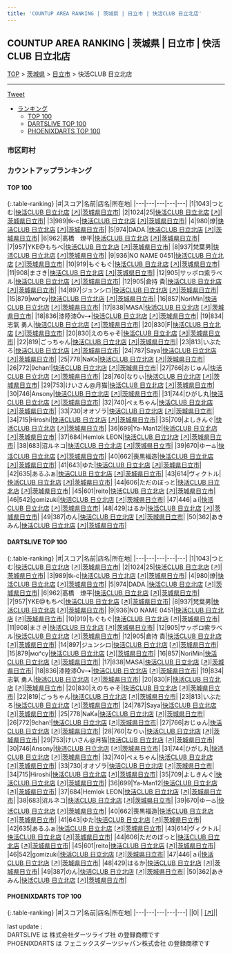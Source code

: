 ```yaml
---
title: 'COUNTUP AREA RANKING | 茨城県 | 日立市 | 快活CLUB 日立北店'
---
```

## COUNTUP AREA RANKING | 茨城県 | 日立市 | 快活CLUB 日立北店

[TOP](/darts/rank/) > [茨城県](/darts/rank/茨城県/) > [日立市](/darts/rank/茨城県/日立市/) > 快活CLUB 日立北店

___

<a href="https://twitter.com/share?ref_src=twsrc%5Etfw" data-text="COUNTUP AREA RANKING | 茨城県日立市快活CLUB 日立北店" class="twitter-share-button" data-hashtags="DARTSLIVE,PHOENIXDARTS,darts,ダーツ" data-show-count="false">Tweet</a>

* [ランキング](#カウントアップランキング)
    * [TOP 100](#top-100)
    * [DARTSLIVE TOP 100](#dartslive-top-100)
    * [PHOENIXDARTS TOP 100](#phoenixdarts-top-100)

### 市区町村

<ul>

</ul>

### カウントアップランキング

#### TOP 100



{:.table-ranking}
|#|スコア|名前|店名|所在地|
|---|---|---|---|---|
|1|1043|<span class="rank-name-dl">つとむ</span>|<a href="/darts/rank/shops/97dc222d5af81cdb25d56fb0e5c39bac.html">快活CLUB 日立北店</a> <a href="https://search.dartslive.com/jp/shop/97dc222d5af81cdb25d56fb0e5c39bac">[↗]</a>|<a href="/darts/rank/茨城県/日立市">茨城県日立市</a>|
|2|1024|<span class="rank-name-dl">25</span>|<a href="/darts/rank/shops/97dc222d5af81cdb25d56fb0e5c39bac.html">快活CLUB 日立北店</a> <a href="https://search.dartslive.com/jp/shop/97dc222d5af81cdb25d56fb0e5c39bac">[↗]</a>|<a href="/darts/rank/茨城県/日立市">茨城県日立市</a>|
|3|989|<span class="rank-name-dl">tk-c</span>|<a href="/darts/rank/shops/97dc222d5af81cdb25d56fb0e5c39bac.html">快活CLUB 日立北店</a> <a href="https://search.dartslive.com/jp/shop/97dc222d5af81cdb25d56fb0e5c39bac">[↗]</a>|<a href="/darts/rank/茨城県/日立市">茨城県日立市</a>|
|4|980|<span class="rank-name-dl">燎</span>|<a href="/darts/rank/shops/97dc222d5af81cdb25d56fb0e5c39bac.html">快活CLUB 日立北店</a> <a href="https://search.dartslive.com/jp/shop/97dc222d5af81cdb25d56fb0e5c39bac">[↗]</a>|<a href="/darts/rank/茨城県/日立市">茨城県日立市</a>|
|5|974|<span class="rank-name-dl">DADA.</span>|<a href="/darts/rank/shops/97dc222d5af81cdb25d56fb0e5c39bac.html">快活CLUB 日立北店</a> <a href="https://search.dartslive.com/jp/shop/97dc222d5af81cdb25d56fb0e5c39bac">[↗]</a>|<a href="/darts/rank/茨城県/日立市">茨城県日立市</a>|
|6|962|<span class="rank-name-dl">髙橋　燎平</span>|<a href="/darts/rank/shops/97dc222d5af81cdb25d56fb0e5c39bac.html">快活CLUB 日立北店</a> <a href="https://search.dartslive.com/jp/shop/97dc222d5af81cdb25d56fb0e5c39bac">[↗]</a>|<a href="/darts/rank/茨城県/日立市">茨城県日立市</a>|
|7|957|<span class="rank-name-dl">YKE@もちべ</span>|<a href="/darts/rank/shops/97dc222d5af81cdb25d56fb0e5c39bac.html">快活CLUB 日立北店</a> <a href="https://search.dartslive.com/jp/shop/97dc222d5af81cdb25d56fb0e5c39bac">[↗]</a>|<a href="/darts/rank/茨城県/日立市">茨城県日立市</a>|
|8|937|<span class="rank-name-dl">梵葉男</span>|<a href="/darts/rank/shops/97dc222d5af81cdb25d56fb0e5c39bac.html">快活CLUB 日立北店</a> <a href="https://search.dartslive.com/jp/shop/97dc222d5af81cdb25d56fb0e5c39bac">[↗]</a>|<a href="/darts/rank/茨城県/日立市">茨城県日立市</a>|
|9|936|<span class="rank-name-dl">NO NAME 0451</span>|<a href="/darts/rank/shops/97dc222d5af81cdb25d56fb0e5c39bac.html">快活CLUB 日立北店</a> <a href="https://search.dartslive.com/jp/shop/97dc222d5af81cdb25d56fb0e5c39bac">[↗]</a>|<a href="/darts/rank/茨城県/日立市">茨城県日立市</a>|
|10|919|<span class="rank-name-dl">もぐもぐ</span>|<a href="/darts/rank/shops/97dc222d5af81cdb25d56fb0e5c39bac.html">快活CLUB 日立北店</a> <a href="https://search.dartslive.com/jp/shop/97dc222d5af81cdb25d56fb0e5c39bac">[↗]</a>|<a href="/darts/rank/茨城県/日立市">茨城県日立市</a>|
|11|908|<span class="rank-name-dl">まさき</span>|<a href="/darts/rank/shops/97dc222d5af81cdb25d56fb0e5c39bac.html">快活CLUB 日立北店</a> <a href="https://search.dartslive.com/jp/shop/97dc222d5af81cdb25d56fb0e5c39bac">[↗]</a>|<a href="/darts/rank/茨城県/日立市">茨城県日立市</a>|
|12|905|<span class="rank-name-dl">サッポロ紫ラベル</span>|<a href="/darts/rank/shops/97dc222d5af81cdb25d56fb0e5c39bac.html">快活CLUB 日立北店</a> <a href="https://search.dartslive.com/jp/shop/97dc222d5af81cdb25d56fb0e5c39bac">[↗]</a>|<a href="/darts/rank/茨城県/日立市">茨城県日立市</a>|
|12|905|<span class="rank-name-dl">倉持 貴</span>|<a href="/darts/rank/shops/97dc222d5af81cdb25d56fb0e5c39bac.html">快活CLUB 日立北店</a> <a href="https://search.dartslive.com/jp/shop/97dc222d5af81cdb25d56fb0e5c39bac">[↗]</a>|<a href="/darts/rank/茨城県/日立市">茨城県日立市</a>|
|14|897|<span class="rank-name-dl">ジュンシロ</span>|<a href="/darts/rank/shops/97dc222d5af81cdb25d56fb0e5c39bac.html">快活CLUB 日立北店</a> <a href="https://search.dartslive.com/jp/shop/97dc222d5af81cdb25d56fb0e5c39bac">[↗]</a>|<a href="/darts/rank/茨城県/日立市">茨城県日立市</a>|
|15|879|<span class="rank-name-dl">мα^су</span>|<a href="/darts/rank/shops/97dc222d5af81cdb25d56fb0e5c39bac.html">快活CLUB 日立北店</a> <a href="https://search.dartslive.com/jp/shop/97dc222d5af81cdb25d56fb0e5c39bac">[↗]</a>|<a href="/darts/rank/茨城県/日立市">茨城県日立市</a>|
|16|857|<span class="rank-name-dl">NoriMin</span>|<a href="/darts/rank/shops/97dc222d5af81cdb25d56fb0e5c39bac.html">快活CLUB 日立北店</a> <a href="https://search.dartslive.com/jp/shop/97dc222d5af81cdb25d56fb0e5c39bac">[↗]</a>|<a href="/darts/rank/茨城県/日立市">茨城県日立市</a>|
|17|838|<span class="rank-name-dl">MASA</span>|<a href="/darts/rank/shops/97dc222d5af81cdb25d56fb0e5c39bac.html">快活CLUB 日立北店</a> <a href="https://search.dartslive.com/jp/shop/97dc222d5af81cdb25d56fb0e5c39bac">[↗]</a>|<a href="/darts/rank/茨城県/日立市">茨城県日立市</a>|
|18|836|<span class="rank-name-dl">漆陸漆Öv–•</span>|<a href="/darts/rank/shops/97dc222d5af81cdb25d56fb0e5c39bac.html">快活CLUB 日立北店</a> <a href="https://search.dartslive.com/jp/shop/97dc222d5af81cdb25d56fb0e5c39bac">[↗]</a>|<a href="/darts/rank/茨城県/日立市">茨城県日立市</a>|
|19|834|<span class="rank-name-dl">志氣 勇人</span>|<a href="/darts/rank/shops/97dc222d5af81cdb25d56fb0e5c39bac.html">快活CLUB 日立北店</a> <a href="https://search.dartslive.com/jp/shop/97dc222d5af81cdb25d56fb0e5c39bac">[↗]</a>|<a href="/darts/rank/茨城県/日立市">茨城県日立市</a>|
|20|830|<span class="rank-name-dl">F</span>|<a href="/darts/rank/shops/97dc222d5af81cdb25d56fb0e5c39bac.html">快活CLUB 日立北店</a> <a href="https://search.dartslive.com/jp/shop/97dc222d5af81cdb25d56fb0e5c39bac">[↗]</a>|<a href="/darts/rank/茨城県/日立市">茨城県日立市</a>|
|20|830|<span class="rank-name-dl">えのちゃそ</span>|<a href="/darts/rank/shops/97dc222d5af81cdb25d56fb0e5c39bac.html">快活CLUB 日立北店</a> <a href="https://search.dartslive.com/jp/shop/97dc222d5af81cdb25d56fb0e5c39bac">[↗]</a>|<a href="/darts/rank/茨城県/日立市">茨城県日立市</a>|
|22|819|<span class="rank-name-dl">ごっちゃん</span>|<a href="/darts/rank/shops/97dc222d5af81cdb25d56fb0e5c39bac.html">快活CLUB 日立北店</a> <a href="https://search.dartslive.com/jp/shop/97dc222d5af81cdb25d56fb0e5c39bac">[↗]</a>|<a href="/darts/rank/茨城県/日立市">茨城県日立市</a>|
|23|813|<span class="rank-name-dl">いぶたろ</span>|<a href="/darts/rank/shops/97dc222d5af81cdb25d56fb0e5c39bac.html">快活CLUB 日立北店</a> <a href="https://search.dartslive.com/jp/shop/97dc222d5af81cdb25d56fb0e5c39bac">[↗]</a>|<a href="/darts/rank/茨城県/日立市">茨城県日立市</a>|
|24|787|<span class="rank-name-dl">Saya</span>|<a href="/darts/rank/shops/97dc222d5af81cdb25d56fb0e5c39bac.html">快活CLUB 日立北店</a> <a href="https://search.dartslive.com/jp/shop/97dc222d5af81cdb25d56fb0e5c39bac">[↗]</a>|<a href="/darts/rank/茨城県/日立市">茨城県日立市</a>|
|25|778|<span class="rank-name-dl">NaKa</span>|<a href="/darts/rank/shops/97dc222d5af81cdb25d56fb0e5c39bac.html">快活CLUB 日立北店</a> <a href="https://search.dartslive.com/jp/shop/97dc222d5af81cdb25d56fb0e5c39bac">[↗]</a>|<a href="/darts/rank/茨城県/日立市">茨城県日立市</a>|
|26|772|<span class="rank-name-dl">9chan!</span>|<a href="/darts/rank/shops/97dc222d5af81cdb25d56fb0e5c39bac.html">快活CLUB 日立北店</a> <a href="https://search.dartslive.com/jp/shop/97dc222d5af81cdb25d56fb0e5c39bac">[↗]</a>|<a href="/darts/rank/茨城県/日立市">茨城県日立市</a>|
|27|766|<span class="rank-name-dl">おじゅん</span>|<a href="/darts/rank/shops/97dc222d5af81cdb25d56fb0e5c39bac.html">快活CLUB 日立北店</a> <a href="https://search.dartslive.com/jp/shop/97dc222d5af81cdb25d56fb0e5c39bac">[↗]</a>|<a href="/darts/rank/茨城県/日立市">茨城県日立市</a>|
|28|760|<span class="rank-name-dl">なりぃ</span>|<a href="/darts/rank/shops/97dc222d5af81cdb25d56fb0e5c39bac.html">快活CLUB 日立北店</a> <a href="https://search.dartslive.com/jp/shop/97dc222d5af81cdb25d56fb0e5c39bac">[↗]</a>|<a href="/darts/rank/茨城県/日立市">茨城県日立市</a>|
|29|753|<span class="rank-name-dl">けいさん@月猫</span>|<a href="/darts/rank/shops/97dc222d5af81cdb25d56fb0e5c39bac.html">快活CLUB 日立北店</a> <a href="https://search.dartslive.com/jp/shop/97dc222d5af81cdb25d56fb0e5c39bac">[↗]</a>|<a href="/darts/rank/茨城県/日立市">茨城県日立市</a>|
|30|746|<span class="rank-name-dl">Ansony</span>|<a href="/darts/rank/shops/97dc222d5af81cdb25d56fb0e5c39bac.html">快活CLUB 日立北店</a> <a href="https://search.dartslive.com/jp/shop/97dc222d5af81cdb25d56fb0e5c39bac">[↗]</a>|<a href="/darts/rank/茨城県/日立市">茨城県日立市</a>|
|31|744|<span class="rank-name-dl">ひがし丸</span>|<a href="/darts/rank/shops/97dc222d5af81cdb25d56fb0e5c39bac.html">快活CLUB 日立北店</a> <a href="https://search.dartslive.com/jp/shop/97dc222d5af81cdb25d56fb0e5c39bac">[↗]</a>|<a href="/darts/rank/茨城県/日立市">茨城県日立市</a>|
|32|740|<span class="rank-name-dl">ぺぇちゃん</span>|<a href="/darts/rank/shops/97dc222d5af81cdb25d56fb0e5c39bac.html">快活CLUB 日立北店</a> <a href="https://search.dartslive.com/jp/shop/97dc222d5af81cdb25d56fb0e5c39bac">[↗]</a>|<a href="/darts/rank/茨城県/日立市">茨城県日立市</a>|
|33|730|<span class="rank-name-dl">オオゾラ</span>|<a href="/darts/rank/shops/97dc222d5af81cdb25d56fb0e5c39bac.html">快活CLUB 日立北店</a> <a href="https://search.dartslive.com/jp/shop/97dc222d5af81cdb25d56fb0e5c39bac">[↗]</a>|<a href="/darts/rank/茨城県/日立市">茨城県日立市</a>|
|34|715|<span class="rank-name-dl">Hiroshi</span>|<a href="/darts/rank/shops/97dc222d5af81cdb25d56fb0e5c39bac.html">快活CLUB 日立北店</a> <a href="https://search.dartslive.com/jp/shop/97dc222d5af81cdb25d56fb0e5c39bac">[↗]</a>|<a href="/darts/rank/茨城県/日立市">茨城県日立市</a>|
|35|709|<span class="rank-name-dl">よしきんぐ</span>|<a href="/darts/rank/shops/97dc222d5af81cdb25d56fb0e5c39bac.html">快活CLUB 日立北店</a> <a href="https://search.dartslive.com/jp/shop/97dc222d5af81cdb25d56fb0e5c39bac">[↗]</a>|<a href="/darts/rank/茨城県/日立市">茨城県日立市</a>|
|36|699|<span class="rank-name-dl">Ya-Man12</span>|<a href="/darts/rank/shops/97dc222d5af81cdb25d56fb0e5c39bac.html">快活CLUB 日立北店</a> <a href="https://search.dartslive.com/jp/shop/97dc222d5af81cdb25d56fb0e5c39bac">[↗]</a>|<a href="/darts/rank/茨城県/日立市">茨城県日立市</a>|
|37|684|<span class="rank-name-dl">Hemlok LEON</span>|<a href="/darts/rank/shops/97dc222d5af81cdb25d56fb0e5c39bac.html">快活CLUB 日立北店</a> <a href="https://search.dartslive.com/jp/shop/97dc222d5af81cdb25d56fb0e5c39bac">[↗]</a>|<a href="/darts/rank/茨城県/日立市">茨城県日立市</a>|
|38|683|<span class="rank-name-dl">沼ルネコ</span>|<a href="/darts/rank/shops/97dc222d5af81cdb25d56fb0e5c39bac.html">快活CLUB 日立北店</a> <a href="https://search.dartslive.com/jp/shop/97dc222d5af81cdb25d56fb0e5c39bac">[↗]</a>|<a href="/darts/rank/茨城県/日立市">茨城県日立市</a>|
|39|670|<span class="rank-name-dl">ゆー♨️</span>|<a href="/darts/rank/shops/97dc222d5af81cdb25d56fb0e5c39bac.html">快活CLUB 日立北店</a> <a href="https://search.dartslive.com/jp/shop/97dc222d5af81cdb25d56fb0e5c39bac">[↗]</a>|<a href="/darts/rank/茨城県/日立市">茨城県日立市</a>|
|40|662|<span class="rank-name-dl">喪黒福造</span>|<a href="/darts/rank/shops/97dc222d5af81cdb25d56fb0e5c39bac.html">快活CLUB 日立北店</a> <a href="https://search.dartslive.com/jp/shop/97dc222d5af81cdb25d56fb0e5c39bac">[↗]</a>|<a href="/darts/rank/茨城県/日立市">茨城県日立市</a>|
|41|643|<span class="rank-name-dl">ゆた</span>|<a href="/darts/rank/shops/97dc222d5af81cdb25d56fb0e5c39bac.html">快活CLUB 日立北店</a> <a href="https://search.dartslive.com/jp/shop/97dc222d5af81cdb25d56fb0e5c39bac">[↗]</a>|<a href="/darts/rank/茨城県/日立市">茨城県日立市</a>|
|42|635|<span class="rank-name-dl">あるふぁ</span>|<a href="/darts/rank/shops/97dc222d5af81cdb25d56fb0e5c39bac.html">快活CLUB 日立北店</a> <a href="https://search.dartslive.com/jp/shop/97dc222d5af81cdb25d56fb0e5c39bac">[↗]</a>|<a href="/darts/rank/茨城県/日立市">茨城県日立市</a>|
|43|614|<span class="rank-name-dl">ヴィクトル</span>|<a href="/darts/rank/shops/97dc222d5af81cdb25d56fb0e5c39bac.html">快活CLUB 日立北店</a> <a href="https://search.dartslive.com/jp/shop/97dc222d5af81cdb25d56fb0e5c39bac">[↗]</a>|<a href="/darts/rank/茨城県/日立市">茨城県日立市</a>|
|44|606|<span class="rank-name-dl">ただのぼっと</span>|<a href="/darts/rank/shops/97dc222d5af81cdb25d56fb0e5c39bac.html">快活CLUB 日立北店</a> <a href="https://search.dartslive.com/jp/shop/97dc222d5af81cdb25d56fb0e5c39bac">[↗]</a>|<a href="/darts/rank/茨城県/日立市">茨城県日立市</a>|
|45|601|<span class="rank-name-dl">reito</span>|<a href="/darts/rank/shops/97dc222d5af81cdb25d56fb0e5c39bac.html">快活CLUB 日立北店</a> <a href="https://search.dartslive.com/jp/shop/97dc222d5af81cdb25d56fb0e5c39bac">[↗]</a>|<a href="/darts/rank/茨城県/日立市">茨城県日立市</a>|
|46|542|<span class="rank-name-dl">gomizuki</span>|<a href="/darts/rank/shops/97dc222d5af81cdb25d56fb0e5c39bac.html">快活CLUB 日立北店</a> <a href="https://search.dartslive.com/jp/shop/97dc222d5af81cdb25d56fb0e5c39bac">[↗]</a>|<a href="/darts/rank/茨城県/日立市">茨城県日立市</a>|
|47|446|<span class="rank-name-dl">ａi</span>|<a href="/darts/rank/shops/97dc222d5af81cdb25d56fb0e5c39bac.html">快活CLUB 日立北店</a> <a href="https://search.dartslive.com/jp/shop/97dc222d5af81cdb25d56fb0e5c39bac">[↗]</a>|<a href="/darts/rank/茨城県/日立市">茨城県日立市</a>|
|48|429|<span class="rank-name-dl">はるか</span>|<a href="/darts/rank/shops/97dc222d5af81cdb25d56fb0e5c39bac.html">快活CLUB 日立北店</a> <a href="https://search.dartslive.com/jp/shop/97dc222d5af81cdb25d56fb0e5c39bac">[↗]</a>|<a href="/darts/rank/茨城県/日立市">茨城県日立市</a>|
|49|387|<span class="rank-name-dl">のん</span>|<a href="/darts/rank/shops/97dc222d5af81cdb25d56fb0e5c39bac.html">快活CLUB 日立北店</a> <a href="https://search.dartslive.com/jp/shop/97dc222d5af81cdb25d56fb0e5c39bac">[↗]</a>|<a href="/darts/rank/茨城県/日立市">茨城県日立市</a>|
|50|362|<span class="rank-name-dl">あきみん</span>|<a href="/darts/rank/shops/97dc222d5af81cdb25d56fb0e5c39bac.html">快活CLUB 日立北店</a> <a href="https://search.dartslive.com/jp/shop/97dc222d5af81cdb25d56fb0e5c39bac">[↗]</a>|<a href="/darts/rank/茨城県/日立市">茨城県日立市</a>|


#### DARTSLIVE TOP 100



{:.table-ranking}
|#|スコア|名前|店名|所在地|
|---|---|---|---|---|
|1|1043|<span class="rank-name-dl">つとむ</span>|<a href="/darts/rank/shops/97dc222d5af81cdb25d56fb0e5c39bac.html">快活CLUB 日立北店</a> <a href="https://search.dartslive.com/jp/shop/97dc222d5af81cdb25d56fb0e5c39bac">[↗]</a>|<a href="/darts/rank/茨城県/日立市">茨城県日立市</a>|
|2|1024|<span class="rank-name-dl">25</span>|<a href="/darts/rank/shops/97dc222d5af81cdb25d56fb0e5c39bac.html">快活CLUB 日立北店</a> <a href="https://search.dartslive.com/jp/shop/97dc222d5af81cdb25d56fb0e5c39bac">[↗]</a>|<a href="/darts/rank/茨城県/日立市">茨城県日立市</a>|
|3|989|<span class="rank-name-dl">tk-c</span>|<a href="/darts/rank/shops/97dc222d5af81cdb25d56fb0e5c39bac.html">快活CLUB 日立北店</a> <a href="https://search.dartslive.com/jp/shop/97dc222d5af81cdb25d56fb0e5c39bac">[↗]</a>|<a href="/darts/rank/茨城県/日立市">茨城県日立市</a>|
|4|980|<span class="rank-name-dl">燎</span>|<a href="/darts/rank/shops/97dc222d5af81cdb25d56fb0e5c39bac.html">快活CLUB 日立北店</a> <a href="https://search.dartslive.com/jp/shop/97dc222d5af81cdb25d56fb0e5c39bac">[↗]</a>|<a href="/darts/rank/茨城県/日立市">茨城県日立市</a>|
|5|974|<span class="rank-name-dl">DADA.</span>|<a href="/darts/rank/shops/97dc222d5af81cdb25d56fb0e5c39bac.html">快活CLUB 日立北店</a> <a href="https://search.dartslive.com/jp/shop/97dc222d5af81cdb25d56fb0e5c39bac">[↗]</a>|<a href="/darts/rank/茨城県/日立市">茨城県日立市</a>|
|6|962|<span class="rank-name-dl">髙橋　燎平</span>|<a href="/darts/rank/shops/97dc222d5af81cdb25d56fb0e5c39bac.html">快活CLUB 日立北店</a> <a href="https://search.dartslive.com/jp/shop/97dc222d5af81cdb25d56fb0e5c39bac">[↗]</a>|<a href="/darts/rank/茨城県/日立市">茨城県日立市</a>|
|7|957|<span class="rank-name-dl">YKE@もちべ</span>|<a href="/darts/rank/shops/97dc222d5af81cdb25d56fb0e5c39bac.html">快活CLUB 日立北店</a> <a href="https://search.dartslive.com/jp/shop/97dc222d5af81cdb25d56fb0e5c39bac">[↗]</a>|<a href="/darts/rank/茨城県/日立市">茨城県日立市</a>|
|8|937|<span class="rank-name-dl">梵葉男</span>|<a href="/darts/rank/shops/97dc222d5af81cdb25d56fb0e5c39bac.html">快活CLUB 日立北店</a> <a href="https://search.dartslive.com/jp/shop/97dc222d5af81cdb25d56fb0e5c39bac">[↗]</a>|<a href="/darts/rank/茨城県/日立市">茨城県日立市</a>|
|9|936|<span class="rank-name-dl">NO NAME 0451</span>|<a href="/darts/rank/shops/97dc222d5af81cdb25d56fb0e5c39bac.html">快活CLUB 日立北店</a> <a href="https://search.dartslive.com/jp/shop/97dc222d5af81cdb25d56fb0e5c39bac">[↗]</a>|<a href="/darts/rank/茨城県/日立市">茨城県日立市</a>|
|10|919|<span class="rank-name-dl">もぐもぐ</span>|<a href="/darts/rank/shops/97dc222d5af81cdb25d56fb0e5c39bac.html">快活CLUB 日立北店</a> <a href="https://search.dartslive.com/jp/shop/97dc222d5af81cdb25d56fb0e5c39bac">[↗]</a>|<a href="/darts/rank/茨城県/日立市">茨城県日立市</a>|
|11|908|<span class="rank-name-dl">まさき</span>|<a href="/darts/rank/shops/97dc222d5af81cdb25d56fb0e5c39bac.html">快活CLUB 日立北店</a> <a href="https://search.dartslive.com/jp/shop/97dc222d5af81cdb25d56fb0e5c39bac">[↗]</a>|<a href="/darts/rank/茨城県/日立市">茨城県日立市</a>|
|12|905|<span class="rank-name-dl">サッポロ紫ラベル</span>|<a href="/darts/rank/shops/97dc222d5af81cdb25d56fb0e5c39bac.html">快活CLUB 日立北店</a> <a href="https://search.dartslive.com/jp/shop/97dc222d5af81cdb25d56fb0e5c39bac">[↗]</a>|<a href="/darts/rank/茨城県/日立市">茨城県日立市</a>|
|12|905|<span class="rank-name-dl">倉持 貴</span>|<a href="/darts/rank/shops/97dc222d5af81cdb25d56fb0e5c39bac.html">快活CLUB 日立北店</a> <a href="https://search.dartslive.com/jp/shop/97dc222d5af81cdb25d56fb0e5c39bac">[↗]</a>|<a href="/darts/rank/茨城県/日立市">茨城県日立市</a>|
|14|897|<span class="rank-name-dl">ジュンシロ</span>|<a href="/darts/rank/shops/97dc222d5af81cdb25d56fb0e5c39bac.html">快活CLUB 日立北店</a> <a href="https://search.dartslive.com/jp/shop/97dc222d5af81cdb25d56fb0e5c39bac">[↗]</a>|<a href="/darts/rank/茨城県/日立市">茨城県日立市</a>|
|15|879|<span class="rank-name-dl">мα^су</span>|<a href="/darts/rank/shops/97dc222d5af81cdb25d56fb0e5c39bac.html">快活CLUB 日立北店</a> <a href="https://search.dartslive.com/jp/shop/97dc222d5af81cdb25d56fb0e5c39bac">[↗]</a>|<a href="/darts/rank/茨城県/日立市">茨城県日立市</a>|
|16|857|<span class="rank-name-dl">NoriMin</span>|<a href="/darts/rank/shops/97dc222d5af81cdb25d56fb0e5c39bac.html">快活CLUB 日立北店</a> <a href="https://search.dartslive.com/jp/shop/97dc222d5af81cdb25d56fb0e5c39bac">[↗]</a>|<a href="/darts/rank/茨城県/日立市">茨城県日立市</a>|
|17|838|<span class="rank-name-dl">MASA</span>|<a href="/darts/rank/shops/97dc222d5af81cdb25d56fb0e5c39bac.html">快活CLUB 日立北店</a> <a href="https://search.dartslive.com/jp/shop/97dc222d5af81cdb25d56fb0e5c39bac">[↗]</a>|<a href="/darts/rank/茨城県/日立市">茨城県日立市</a>|
|18|836|<span class="rank-name-dl">漆陸漆Öv–•</span>|<a href="/darts/rank/shops/97dc222d5af81cdb25d56fb0e5c39bac.html">快活CLUB 日立北店</a> <a href="https://search.dartslive.com/jp/shop/97dc222d5af81cdb25d56fb0e5c39bac">[↗]</a>|<a href="/darts/rank/茨城県/日立市">茨城県日立市</a>|
|19|834|<span class="rank-name-dl">志氣 勇人</span>|<a href="/darts/rank/shops/97dc222d5af81cdb25d56fb0e5c39bac.html">快活CLUB 日立北店</a> <a href="https://search.dartslive.com/jp/shop/97dc222d5af81cdb25d56fb0e5c39bac">[↗]</a>|<a href="/darts/rank/茨城県/日立市">茨城県日立市</a>|
|20|830|<span class="rank-name-dl">F</span>|<a href="/darts/rank/shops/97dc222d5af81cdb25d56fb0e5c39bac.html">快活CLUB 日立北店</a> <a href="https://search.dartslive.com/jp/shop/97dc222d5af81cdb25d56fb0e5c39bac">[↗]</a>|<a href="/darts/rank/茨城県/日立市">茨城県日立市</a>|
|20|830|<span class="rank-name-dl">えのちゃそ</span>|<a href="/darts/rank/shops/97dc222d5af81cdb25d56fb0e5c39bac.html">快活CLUB 日立北店</a> <a href="https://search.dartslive.com/jp/shop/97dc222d5af81cdb25d56fb0e5c39bac">[↗]</a>|<a href="/darts/rank/茨城県/日立市">茨城県日立市</a>|
|22|819|<span class="rank-name-dl">ごっちゃん</span>|<a href="/darts/rank/shops/97dc222d5af81cdb25d56fb0e5c39bac.html">快活CLUB 日立北店</a> <a href="https://search.dartslive.com/jp/shop/97dc222d5af81cdb25d56fb0e5c39bac">[↗]</a>|<a href="/darts/rank/茨城県/日立市">茨城県日立市</a>|
|23|813|<span class="rank-name-dl">いぶたろ</span>|<a href="/darts/rank/shops/97dc222d5af81cdb25d56fb0e5c39bac.html">快活CLUB 日立北店</a> <a href="https://search.dartslive.com/jp/shop/97dc222d5af81cdb25d56fb0e5c39bac">[↗]</a>|<a href="/darts/rank/茨城県/日立市">茨城県日立市</a>|
|24|787|<span class="rank-name-dl">Saya</span>|<a href="/darts/rank/shops/97dc222d5af81cdb25d56fb0e5c39bac.html">快活CLUB 日立北店</a> <a href="https://search.dartslive.com/jp/shop/97dc222d5af81cdb25d56fb0e5c39bac">[↗]</a>|<a href="/darts/rank/茨城県/日立市">茨城県日立市</a>|
|25|778|<span class="rank-name-dl">NaKa</span>|<a href="/darts/rank/shops/97dc222d5af81cdb25d56fb0e5c39bac.html">快活CLUB 日立北店</a> <a href="https://search.dartslive.com/jp/shop/97dc222d5af81cdb25d56fb0e5c39bac">[↗]</a>|<a href="/darts/rank/茨城県/日立市">茨城県日立市</a>|
|26|772|<span class="rank-name-dl">9chan!</span>|<a href="/darts/rank/shops/97dc222d5af81cdb25d56fb0e5c39bac.html">快活CLUB 日立北店</a> <a href="https://search.dartslive.com/jp/shop/97dc222d5af81cdb25d56fb0e5c39bac">[↗]</a>|<a href="/darts/rank/茨城県/日立市">茨城県日立市</a>|
|27|766|<span class="rank-name-dl">おじゅん</span>|<a href="/darts/rank/shops/97dc222d5af81cdb25d56fb0e5c39bac.html">快活CLUB 日立北店</a> <a href="https://search.dartslive.com/jp/shop/97dc222d5af81cdb25d56fb0e5c39bac">[↗]</a>|<a href="/darts/rank/茨城県/日立市">茨城県日立市</a>|
|28|760|<span class="rank-name-dl">なりぃ</span>|<a href="/darts/rank/shops/97dc222d5af81cdb25d56fb0e5c39bac.html">快活CLUB 日立北店</a> <a href="https://search.dartslive.com/jp/shop/97dc222d5af81cdb25d56fb0e5c39bac">[↗]</a>|<a href="/darts/rank/茨城県/日立市">茨城県日立市</a>|
|29|753|<span class="rank-name-dl">けいさん@月猫</span>|<a href="/darts/rank/shops/97dc222d5af81cdb25d56fb0e5c39bac.html">快活CLUB 日立北店</a> <a href="https://search.dartslive.com/jp/shop/97dc222d5af81cdb25d56fb0e5c39bac">[↗]</a>|<a href="/darts/rank/茨城県/日立市">茨城県日立市</a>|
|30|746|<span class="rank-name-dl">Ansony</span>|<a href="/darts/rank/shops/97dc222d5af81cdb25d56fb0e5c39bac.html">快活CLUB 日立北店</a> <a href="https://search.dartslive.com/jp/shop/97dc222d5af81cdb25d56fb0e5c39bac">[↗]</a>|<a href="/darts/rank/茨城県/日立市">茨城県日立市</a>|
|31|744|<span class="rank-name-dl">ひがし丸</span>|<a href="/darts/rank/shops/97dc222d5af81cdb25d56fb0e5c39bac.html">快活CLUB 日立北店</a> <a href="https://search.dartslive.com/jp/shop/97dc222d5af81cdb25d56fb0e5c39bac">[↗]</a>|<a href="/darts/rank/茨城県/日立市">茨城県日立市</a>|
|32|740|<span class="rank-name-dl">ぺぇちゃん</span>|<a href="/darts/rank/shops/97dc222d5af81cdb25d56fb0e5c39bac.html">快活CLUB 日立北店</a> <a href="https://search.dartslive.com/jp/shop/97dc222d5af81cdb25d56fb0e5c39bac">[↗]</a>|<a href="/darts/rank/茨城県/日立市">茨城県日立市</a>|
|33|730|<span class="rank-name-dl">オオゾラ</span>|<a href="/darts/rank/shops/97dc222d5af81cdb25d56fb0e5c39bac.html">快活CLUB 日立北店</a> <a href="https://search.dartslive.com/jp/shop/97dc222d5af81cdb25d56fb0e5c39bac">[↗]</a>|<a href="/darts/rank/茨城県/日立市">茨城県日立市</a>|
|34|715|<span class="rank-name-dl">Hiroshi</span>|<a href="/darts/rank/shops/97dc222d5af81cdb25d56fb0e5c39bac.html">快活CLUB 日立北店</a> <a href="https://search.dartslive.com/jp/shop/97dc222d5af81cdb25d56fb0e5c39bac">[↗]</a>|<a href="/darts/rank/茨城県/日立市">茨城県日立市</a>|
|35|709|<span class="rank-name-dl">よしきんぐ</span>|<a href="/darts/rank/shops/97dc222d5af81cdb25d56fb0e5c39bac.html">快活CLUB 日立北店</a> <a href="https://search.dartslive.com/jp/shop/97dc222d5af81cdb25d56fb0e5c39bac">[↗]</a>|<a href="/darts/rank/茨城県/日立市">茨城県日立市</a>|
|36|699|<span class="rank-name-dl">Ya-Man12</span>|<a href="/darts/rank/shops/97dc222d5af81cdb25d56fb0e5c39bac.html">快活CLUB 日立北店</a> <a href="https://search.dartslive.com/jp/shop/97dc222d5af81cdb25d56fb0e5c39bac">[↗]</a>|<a href="/darts/rank/茨城県/日立市">茨城県日立市</a>|
|37|684|<span class="rank-name-dl">Hemlok LEON</span>|<a href="/darts/rank/shops/97dc222d5af81cdb25d56fb0e5c39bac.html">快活CLUB 日立北店</a> <a href="https://search.dartslive.com/jp/shop/97dc222d5af81cdb25d56fb0e5c39bac">[↗]</a>|<a href="/darts/rank/茨城県/日立市">茨城県日立市</a>|
|38|683|<span class="rank-name-dl">沼ルネコ</span>|<a href="/darts/rank/shops/97dc222d5af81cdb25d56fb0e5c39bac.html">快活CLUB 日立北店</a> <a href="https://search.dartslive.com/jp/shop/97dc222d5af81cdb25d56fb0e5c39bac">[↗]</a>|<a href="/darts/rank/茨城県/日立市">茨城県日立市</a>|
|39|670|<span class="rank-name-dl">ゆー♨️</span>|<a href="/darts/rank/shops/97dc222d5af81cdb25d56fb0e5c39bac.html">快活CLUB 日立北店</a> <a href="https://search.dartslive.com/jp/shop/97dc222d5af81cdb25d56fb0e5c39bac">[↗]</a>|<a href="/darts/rank/茨城県/日立市">茨城県日立市</a>|
|40|662|<span class="rank-name-dl">喪黒福造</span>|<a href="/darts/rank/shops/97dc222d5af81cdb25d56fb0e5c39bac.html">快活CLUB 日立北店</a> <a href="https://search.dartslive.com/jp/shop/97dc222d5af81cdb25d56fb0e5c39bac">[↗]</a>|<a href="/darts/rank/茨城県/日立市">茨城県日立市</a>|
|41|643|<span class="rank-name-dl">ゆた</span>|<a href="/darts/rank/shops/97dc222d5af81cdb25d56fb0e5c39bac.html">快活CLUB 日立北店</a> <a href="https://search.dartslive.com/jp/shop/97dc222d5af81cdb25d56fb0e5c39bac">[↗]</a>|<a href="/darts/rank/茨城県/日立市">茨城県日立市</a>|
|42|635|<span class="rank-name-dl">あるふぁ</span>|<a href="/darts/rank/shops/97dc222d5af81cdb25d56fb0e5c39bac.html">快活CLUB 日立北店</a> <a href="https://search.dartslive.com/jp/shop/97dc222d5af81cdb25d56fb0e5c39bac">[↗]</a>|<a href="/darts/rank/茨城県/日立市">茨城県日立市</a>|
|43|614|<span class="rank-name-dl">ヴィクトル</span>|<a href="/darts/rank/shops/97dc222d5af81cdb25d56fb0e5c39bac.html">快活CLUB 日立北店</a> <a href="https://search.dartslive.com/jp/shop/97dc222d5af81cdb25d56fb0e5c39bac">[↗]</a>|<a href="/darts/rank/茨城県/日立市">茨城県日立市</a>|
|44|606|<span class="rank-name-dl">ただのぼっと</span>|<a href="/darts/rank/shops/97dc222d5af81cdb25d56fb0e5c39bac.html">快活CLUB 日立北店</a> <a href="https://search.dartslive.com/jp/shop/97dc222d5af81cdb25d56fb0e5c39bac">[↗]</a>|<a href="/darts/rank/茨城県/日立市">茨城県日立市</a>|
|45|601|<span class="rank-name-dl">reito</span>|<a href="/darts/rank/shops/97dc222d5af81cdb25d56fb0e5c39bac.html">快活CLUB 日立北店</a> <a href="https://search.dartslive.com/jp/shop/97dc222d5af81cdb25d56fb0e5c39bac">[↗]</a>|<a href="/darts/rank/茨城県/日立市">茨城県日立市</a>|
|46|542|<span class="rank-name-dl">gomizuki</span>|<a href="/darts/rank/shops/97dc222d5af81cdb25d56fb0e5c39bac.html">快活CLUB 日立北店</a> <a href="https://search.dartslive.com/jp/shop/97dc222d5af81cdb25d56fb0e5c39bac">[↗]</a>|<a href="/darts/rank/茨城県/日立市">茨城県日立市</a>|
|47|446|<span class="rank-name-dl">ａi</span>|<a href="/darts/rank/shops/97dc222d5af81cdb25d56fb0e5c39bac.html">快活CLUB 日立北店</a> <a href="https://search.dartslive.com/jp/shop/97dc222d5af81cdb25d56fb0e5c39bac">[↗]</a>|<a href="/darts/rank/茨城県/日立市">茨城県日立市</a>|
|48|429|<span class="rank-name-dl">はるか</span>|<a href="/darts/rank/shops/97dc222d5af81cdb25d56fb0e5c39bac.html">快活CLUB 日立北店</a> <a href="https://search.dartslive.com/jp/shop/97dc222d5af81cdb25d56fb0e5c39bac">[↗]</a>|<a href="/darts/rank/茨城県/日立市">茨城県日立市</a>|
|49|387|<span class="rank-name-dl">のん</span>|<a href="/darts/rank/shops/97dc222d5af81cdb25d56fb0e5c39bac.html">快活CLUB 日立北店</a> <a href="https://search.dartslive.com/jp/shop/97dc222d5af81cdb25d56fb0e5c39bac">[↗]</a>|<a href="/darts/rank/茨城県/日立市">茨城県日立市</a>|
|50|362|<span class="rank-name-dl">あきみん</span>|<a href="/darts/rank/shops/97dc222d5af81cdb25d56fb0e5c39bac.html">快活CLUB 日立北店</a> <a href="https://search.dartslive.com/jp/shop/97dc222d5af81cdb25d56fb0e5c39bac">[↗]</a>|<a href="/darts/rank/茨城県/日立市">茨城県日立市</a>|


#### PHOENIXDARTS TOP 100



{:.table-ranking}
|#|スコア|名前|店名|所在地|
|---|---|---|---|---|
||0|<span class="rank-name-dl"> </span>|<a href="/darts/rank/shops/.html"></a> <a href="">[↗]</a>|<a href="/darts/rank//"></a>|


<div class="footer border-top border-gray-light mt-5 pt-3 text-right text-gray">
    last update : <span style="font-weight: italic" id="foot_last_modified"></span><br />
    DARTSLIVE は 株式会社ダーツライブ社 の登録商標です<br />
    PHOENIXDARTS は フェニックスダーツジャパン株式会社 の登録商標です<br />
</div>

<script src="https://cdnjs.cloudflare.com/ajax/libs/jquery.tablesorter/2.31.3/js/jquery.tablesorter.min.js" integrity="sha512-qzgd5cYSZcosqpzpn7zF2ZId8f/8CHmFKZ8j7mU4OUXTNRd5g+ZHBPsgKEwoqxCtdQvExE5LprwwPAgoicguNg==" crossorigin="anonymous" referrerpolicy="no-referrer"></script>
<link rel="stylesheet" href="https://cdnjs.cloudflare.com/ajax/libs/jquery.tablesorter/2.31.3/css/theme.default.min.css" integrity="sha512-wghhOJkjQX0Lh3NSWvNKeZ0ZpNn+SPVXX1Qyc9OCaogADktxrBiBdKGDoqVUOyhStvMBmJQ8ZdMHiR3wuEq8+w==" crossorigin="anonymous" referrerpolicy="no-referrer" />
<script>
$(function() {
    $(".table-ranking").tablesorter({sortList:[[0, 0]]});
    $("#foot_last_modified").text(formatDate(new Date(document.lastModified), 'yyyy-MM-dd HH:mm:ss'));
});
</script>

<script async src="https://platform.twitter.com/widgets.js" charset="utf-8"></script>